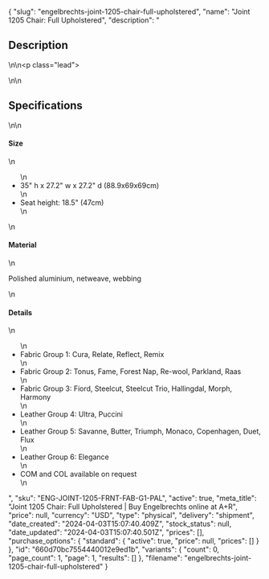 {
  "slug": "engelbrechts-joint-1205-chair-full-upholstered",
  "name": "Joint 1205 Chair: Full Upholstered",
  "description": "<h2>Description</h2>\n<!-- split -->\n<p class=\"lead\"> </p>\n<!-- split -->\n<h2>Specifications</h2>\n<!-- split -->\n<h4>Size</h4>\n<ul>\n<li>35\" h x 27.2\" w x 27.2\" d (88.9x69x69cm)</li>\n<li>Seat height: 18.5\" (47cm)</li>\n</ul>\n<h4>Material</h4>\n<p>Polished aluminium, netweave, webbing</p>\n<h4>Details</h4>\n<ul>\n<li>Fabric Group 1: Cura, Relate, Reflect, Remix</li>\n<li>Fabric Group 2: Tonus, Fame, Forest Nap, Re-wool, Parkland, Raas</li>\n<li>Fabric Group 3: Fiord, Steelcut, Steelcut Trio, Hallingdal, Morph, Harmony</li>\n<li>Leather Group 4: Ultra, Puccini </li>\n<li>Leather Group 5: Savanne, Butter, Triumph, Monaco, Copenhagen, Duet, Flux</li>\n<li>Leather Group 6: Elegance</li>\n<li>COM and COL available on request</li>\n</ul>",
  "sku": "ENG-JOINT-1205-FRNT-FAB-G1-PAL",
  "active": true,
  "meta_title": "Joint 1205 Chair: Full Upholstered | Buy Engelbrechts online at A+R",
  "price": null,
  "currency": "USD",
  "type": "physical",
  "delivery": "shipment",
  "date_created": "2024-04-03T15:07:40.409Z",
  "stock_status": null,
  "date_updated": "2024-04-03T15:07:40.501Z",
  "prices": [],
  "purchase_options": {
    "standard": {
      "active": true,
      "price": null,
      "prices": []
    }
  },
  "id": "660d70bc7554440012e9ed1b",
  "variants": {
    "count": 0,
    "page_count": 1,
    "page": 1,
    "results": []
  },
  "filename": "engelbrechts-joint-1205-chair-full-upholstered"
}